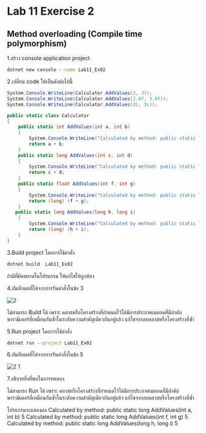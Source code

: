 # Lab 11 Exercise 2

## Method overloading (Compile time polymorphism)

1.สร้าง console application project

```cmd
dotnet new console --name Lab11_Ex02
```

2.เปลี่ยน code ให้เป็นดังต่อไปนี้

```cs
System.Console.WriteLine(Calculator.AddValues(2, 3));
System.Console.WriteLine(Calculator.AddValues(2.0f, 3.0f));
System.Console.WriteLine(Calculator.AddValues(2L, 3L));

public static class Calculator
{
    public static int AddValues(int a, int b)
    {
        System.Console.WriteLine("Calculated by method: public static long AddValues(int a, int b)");
        return a + b;
    }
    public static long AddValues(int c, int d)
    {
        System.Console.WriteLine("Calculated by method: public static long AddValues(int c, int d)");
        return c + d;
    }
    public static float AddValues(int f, int g)
    {
        System.Console.WriteLine("Calculated by method: public static long AddValues(int f, int g)");
        return (long) (f + g);
    }
   public static long AddValues(long h, long i)
    {
        System.Console.WriteLine("Calculated by method: public static long AddValues(long h, long i)");
        return (long) (h + i);
    }
}
```

3.Build project โดยการใช้คำสั่ง

```cmd
dotnet build  Lab11_Ex02
```

ถ้ามีที่ผิดพลาดในโปรแกรม ให้แก้ไขให้ถูกต้อง

4.บันทึกผลที่ได้จากการรันคำสั่งในข้อ 3

![2](https://github.com/Siriratda/03376836-OOP-2566-Lab-11/assets/144195995/bd2a201a-59a3-440a-85b5-fdd1741524bc)

ไม่สามารถ Build ได้ เพราะ คลาสหรือโครงสร้างที่กำหนดไว้ได้มีการประกาศเมทอดที่มีลำดับพารามิเตอร์ที่เหมือนกันซ้ำในระดับความสำคัญเดียวกันอยู่แล้ว แก้ไขจากลบคลาสหรือโครงสร้างที่ซ้ำ

5.Run project โดยการใช้คำสั่ง

```cmd
dotnet run --project Lab11_Ex02
```

6.บันทึกผลที่ได้จากการรันคำสั่งในข้อ 5

![2 1](https://github.com/Siriratda/03376836-OOP-2566-Lab-11/assets/144195995/f8b3c247-6cba-4ab0-89ad-e9a3823528d4)

7.อธิบายสิ่งที่พบในการทดลอง

ไม่สามารถ Run ได้ เพราะ คลาสหรือโครงสร้างที่กำหนดไว้ได้มีการประกาศเมทอดที่มีลำดับพารามิเตอร์ที่เหมือนกันซ้ำในระดับความสำคัญเดียวกันอยู่แล้ว แก้ไขจากลบคลาสหรือโครงสร้างที่ซ้ำ

โปรแกรมจะแสดงผล
Calculated by method: public static long AddValues(int a, int b)
5
Calculated by method: public static long AddValues(int f, int g)
5
Calculated by method: public static long AddValues(long h, long i)
5
